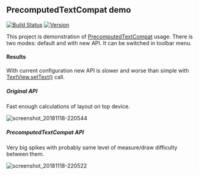 ## PrecomputedTextCompat demo

[![Build Status](https://travis-ci.com/CherryPerry/PrecomputedTextDemo.svg?branch=master)](https://travis-ci.com/CherryPerry/VideoCrop)
[![Version](https://img.shields.io/github/release/PrecomputedTextDemo/VideoCrop.svg)](https://github.com/CherryPerry/VideoCrop/releases)

This project is demonstration of
[PrecomputedTextCompat](https://developer.android.com/reference/androidx/core/text/PrecomputedTextCompat)
usage. There is two modes: default and with new API. It can be switched in toolbar menu.

#### Results

With current configuration new API is slower and worse than simple with 
[TextView.setText()](https://developer.android.com/reference/android/widget/TextView.html#setText(java.lang.CharSequence))
call.

##### Original API

Fast enough calculations of layout on top device.

![screenshot_20181118-220544](https://user-images.githubusercontent.com/9081555/48676898-59cfd700-eb7e-11e8-9aac-4bd29cc48555.png)

##### PrecomputedTextCompat API

Very big spikes with probably same level of measure/draw difficulty between them.

![screenshot_20181118-220522](https://user-images.githubusercontent.com/9081555/48676899-5a686d80-eb7e-11e8-86de-afcd6ef65b76.png)